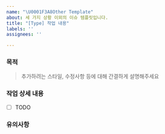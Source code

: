 ```yaml
---
name: "\U0001F3A8Other Template"
about: 세 가지 상황 이외의 이슈 템플릿입니다.
title: "[Type] 작업 내용"
labels: ''
assignees: ''

---
```


### 목적
> 추가하려는 스타일, 수정사항 등에 대해 간결하게 설명해주세요

### 작업 상세 내용
- [ ] TODO

### 유의사항
